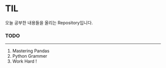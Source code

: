 # TIL

오늘 공부한 내용들을 올리는 Repository입니다.

### TODO
---
1.   Mastering Pandas
2.   Python Grammer
3.   Work Hard !
